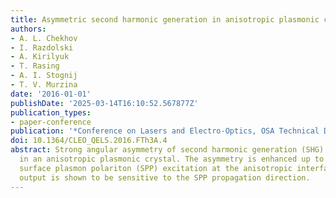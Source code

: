 ```yaml
---
title: Asymmetric second harmonic generation in anisotropic plasmonic crystals
authors:
- A. L. Chekhov
- I. Razdolski
- A. Kirilyuk
- T. Rasing
- A. I. Stognij
- T. V. Murzina
date: '2016-01-01'
publishDate: '2025-03-14T16:10:52.567877Z'
publication_types:
- paper-conference
publication: '*Conference on Lasers and Electro-Optics, OSA Technical Digest (online)*'
doi: 10.1364/CLEO_QELS.2016.FTh3A.4
abstract: Strong angular asymmetry of second harmonic generation (SHG) is observed
  in an anisotropic plasmonic crystal. The asymmetry is enhanced up to 95% by the
  surface plasmon polariton (SPP) excitation at the anisotropic interface. The SHG
  output is shown to be sensitive to the SPP propagation direction.
---
```

